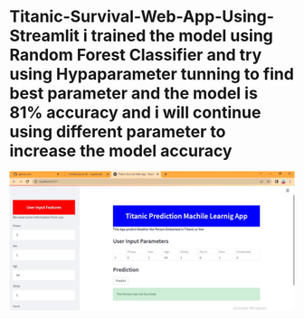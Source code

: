 # Titanic-Survival-Web-App-Using-Streamlit i trained the model using Random Forest Classifier and try using Hypaparameter tunning to find best parameter and the model is 81% accuracy and i will continue using different parameter to increase the model accuracy
![](Mlpic.jpg)
